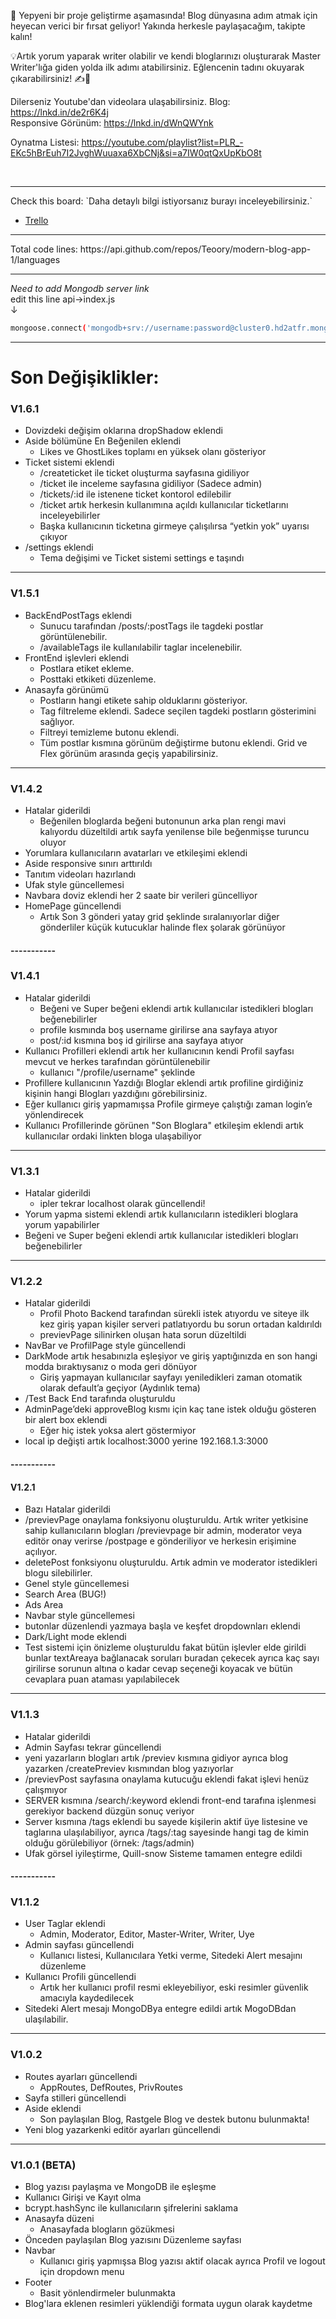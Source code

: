 🚀 Yepyeni bir proje geliştirme aşamasında! Blog dünyasına adım atmak için heyecan verici bir fırsat geliyor! Yakında herkesle paylaşacağım, takipte kalın!

💡Artık yorum yaparak writer olabilir ve kendi bloglarınızı oluşturarak Master Writer'lığa giden yolda ilk adımı atabilirsiniz. Eğlencenin tadını okuyarak çıkarabilirsiniz! ✍️📖


Dilerseniz Youtube'dan videolara ulaşabilirsiniz.
Blog: https://lnkd.in/de2r6K4j
<br>
Responsive Görünüm: https://lnkd.in/dWnQWYnk

Oynatma Listesi:
https://youtube.com/playlist?list=PLR_-EKc5hBrEuh7I2JvghWuuaxa6XbCNj&si=a7IW0qtQxUpKbO8t

<br/>
<hr/>
Check this board: `Daha detaylı bilgi istiyorsanız burayı inceleyebilirsiniz.`
  
- [Trello](https://trello.com/b/VMTJJehJ/modernblogapp)
<hr>
Total code lines: https://api.github.com/repos/Teoory/modern-blog-app-1/languages
<hr>

*Need to add Mongodb server link*
</br>edit this line api->index.js
</br>↓
```sh
mongoose.connect('mongodb+srv://username:password@cluster0.hd2atfr.mongodb.net/?retryWrites=true&w=majority');
```
<hr>

# Son Değişiklikler:</br>
### V1.6.1
- Dovizdeki değişim oklarına dropShadow eklendi
- Aside bölümüne En Beğenilen eklendi
  - Likes ve GhostLikes toplamı en yüksek olanı gösteriyor
- Ticket sistemi eklendi
  - /createticket ile ticket oluşturma sayfasına gidiliyor
  - /ticket ile inceleme sayfasına gidiliyor (Sadece admin)
  - /tickets/:id ile istenene ticket kontorol edilebilir
  - /ticket artık herkesin kullanımına açıldı kullanıcılar ticketlarını inceleyebilirler
  - Başka kullanıcının ticketına girmeye çalışılırsa “yetkin yok” uyarısı çıkıyor
- /settings eklendi
  - Tema değişimi ve Ticket sistemi settings e taşındı

<hr>

### V1.5.1
- BackEndPostTags eklendi
  - Sunucu tarafından /posts/:postTags ile tagdeki postlar görüntülenebilir.
  - /availableTags ile kullanılabilir taglar incelenebilir.
- FrontEnd işlevleri eklendi
  - Postlara etiket ekleme.
  - Posttaki etkiketi düzenleme.
- Anasayfa görünümü
  - Postların hangi etikete sahip olduklarını gösteriyor.
  - Tag filtreleme eklendi. Sadece seçilen tagdeki postların gösterimini sağlıyor.
  - Filtreyi temizleme butonu eklendi.
  - Tüm postlar kısmına görünüm değiştirme butonu eklendi. Grid ve Flex görünüm arasında geçiş yapabilirsiniz.

<hr>

### V1.4.2
- Hatalar giderildi
  - Beğenilen bloglarda beğeni butonunun arka plan rengi mavi kalıyordu düzeltildi artık sayfa yenilense bile beğenmişse turuncu oluyor
- Yorumlara kullanıcıların avatarları ve etkileşimi eklendi
- Aside responsive sınırı arttırıldı
- Tanıtım videoları hazırlandı
- Ufak style güncellemesi
- Navbara doviz eklendi her 2 saate bir verileri güncelliyor
- HomePage güncellendi
  - Artık Son 3 gönderi yatay grid şeklinde sıralanıyorlar diğer gönderliler küçük kutucuklar halinde flex şolarak görünüyor
    

#### -----------

### V1.4.1
- Hatalar giderildi
  - Beğeni ve Super beğeni eklendi artık kullanıcılar istedikleri blogları beğenebilirler
  - profile kısmında boş username girilirse ana sayfaya atıyor
  - post/:id kısmına boş id girilirse ana sayfaya atıyor
- Kullanıcı Profilleri eklendi artık her kullanıcının kendi Profil sayfası mevcut ve herkes tarafından görüntülenebilir
  - kullanıcı "/profile/username" şeklinde
- Profillere kullanıcının Yazdığı Bloglar eklendi artık profiline girdiğiniz kişinin hangi Blogları yazdığını görebilirsiniz.
- Eğer kullanıcı giriş yapmamışsa Profile girmeye çalıştığı zaman login’e yönlendirecek
- Kullanıcı Profillerinde görünen "Son Bloglara" etkileşim eklendi artık kullanıcılar ordaki linkten bloga ulaşabiliyor

<hr>

### V1.3.1
- Hatalar giderildi
  - ipler tekrar localhost olarak güncellendi!
- Yorum yapma sistemi eklendi artık kullanıcıların istedikleri bloglara yorum yapabilirler
- Beğeni ve Super beğeni eklendi artık kullanıcılar istedikleri blogları beğenebilirler
  
<hr>

### V1.2.2
- Hatalar giderildi
  - Profil Photo Backend tarafından sürekli istek atıyordu ve siteye ilk kez giriş yapan kişiler serveri patlatıyordu bu sorun ortadan kaldırıldı
  - previevPage silinirken oluşan hata sorun düzeltildi
- NavBar ve ProfilPage style güncellendi
- DarkMode artık hesabınızla eşleşiyor ve giriş yaptığınızda en son hangi modda bıraktıysanız o moda geri dönüyor
  - Giriş yapmayan kullanıcılar sayfayı yeniledikleri zaman otomatik olarak default’a geçiyor (Aydınlık tema)
- /Test Back End tarafında oluşturuldu
- AdminPage’deki approveBlog kısmı için kaç tane istek olduğu gösteren bir alert box eklendi
  - Eğer hiç istek yoksa alert göstermiyor
- local ip değişti artık localhost:3000 yerine 192.168.1.3:3000

#### -----------

#### V1.2.1
- Bazı Hatalar giderildi
- /previevPage onaylama fonksiyonu oluşturuldu. Artık writer yetkisine sahip kullanıcıların blogları /previevpage bir admin, moderator veya editör onay verirse /postpage e gönderiliyor ve herkesin erişimine açılıyor.
- deletePost fonksiyonu oluşturuldu. Artık admin ve moderator istedikleri blogu silebilirler.
- Genel style güncellemesi
- Search Area (BUG!)
- Ads Area
- Navbar style güncellemesi
- butonlar düzenlendi yazmaya başla ve keşfet dropdownları eklendi
- Dark/Light mode eklendi
- Test sistemi için önizleme oluşturuldu fakat bütün işlevler elde girildi bunlar textAreaya bağlanacak soruları buradan çekecek ayrıca kaç sayı girilirse sorunun altına o kadar cevap seçeneği koyacak ve bütün cevaplara puan ataması yapılabilecek

<hr>

### V1.1.3
- Hatalar giderildi
- Admin Sayfası tekrar güncellendi
- yeni yazarların blogları artık /previev kısmına gidiyor ayrıca blog yazarken /createPreviev kısmından blog yazıyorlar
- /previevPost sayfasına onaylama kutucuğu eklendi fakat işlevi henüz çalışmıyor
- SERVER kısmına /search/:keyword eklendi front-end tarafına işlenmesi gerekiyor backend düzgün sonuç veriyor
- Server kısmına /tags eklendi bu sayede kişilerin aktif üye listesine ve taglarına ulaşılabiliyor, ayrıca /tags/:tag sayesinde hangi tag de kimin olduğu görülebiliyor (örnek: /tags/admin)
- Ufak görsel iyileştirme, Quill-snow Sisteme tamamen entegre edildi

#### -----------

### V1.1.2
- User Taglar eklendi
  - Admin, Moderator, Editor, Master-Writer, Writer, Uye
- Admin sayfası güncellendi
  - Kullanıcı listesi, Kullanıcılara Yetki verme, Sitedeki Alert mesajını düzenleme
- Kullanıcı Profili güncellendi
  - Artık her kullanıcı profil resmi ekleyebiliyor, eski resimler güvenlik amacıyla kaydedilecek
- Sitedeki Alert mesajı MongoDBya entegre edildi artık MogoDBdan ulaşılabilir.

<hr>

### V1.0.2
- Routes ayarları güncellendi
  - AppRoutes, DefRoutes, PrivRoutes
- Sayfa stilleri güncellendi
- Aside eklendi
  - Son paylaşılan Blog, Rastgele Blog ve destek butonu bulunmakta!
- Yeni blog yazarkenki editör ayarları güncellendi

<hr>

### V1.0.1 (BETA)
- Blog yazısı paylaşma ve MongoDB ile eşleşme
- Kullanıcı Girişi ve Kayıt olma
- bcrypt.hashSync ile kullanıcıların şifrelerini saklama
- Anasayfa düzeni
  - Anasayfada blogların gözükmesi
- Önceden paylaşılan Blog yazısını Düzenleme sayfası
- Navbar
  - Kullanıcı giriş yapmışsa Blog yazısı aktif olacak ayrıca Profil ve logout için dropdown menu
- Footer
  - Basit yönlendirmeler bulunmakta
- Blog'lara eklenen resimleri yüklendiği formata uygun olarak kaydetme
